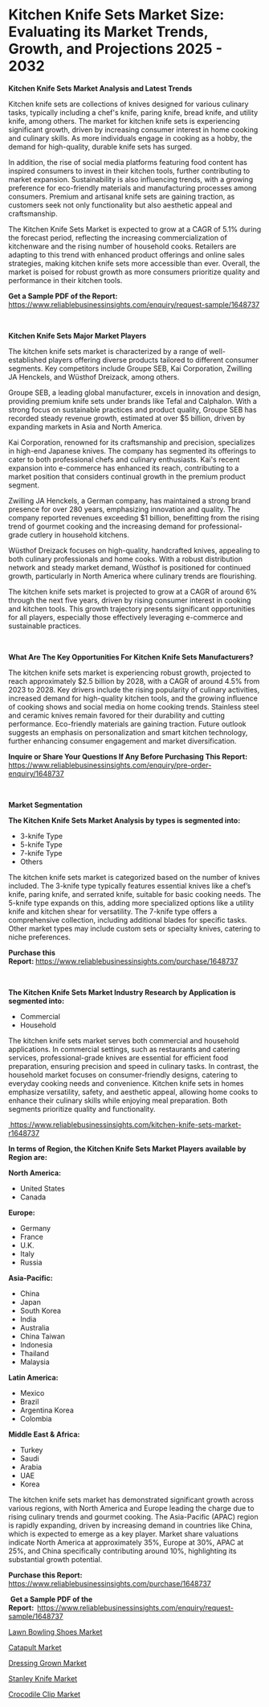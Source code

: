 <p><h1>Kitchen Knife Sets Market Size: Evaluating its Market Trends, Growth, and Projections 2025 - 2032</h1></p><p><strong>Kitchen Knife Sets Market Analysis and Latest Trends</strong></p>
<p><p>Kitchen knife sets are collections of knives designed for various culinary tasks, typically including a chef's knife, paring knife, bread knife, and utility knife, among others. The market for kitchen knife sets is experiencing significant growth, driven by increasing consumer interest in home cooking and culinary skills. As more individuals engage in cooking as a hobby, the demand for high-quality, durable knife sets has surged.</p><p>In addition, the rise of social media platforms featuring food content has inspired consumers to invest in their kitchen tools, further contributing to market expansion. Sustainability is also influencing trends, with a growing preference for eco-friendly materials and manufacturing processes among consumers. Premium and artisanal knife sets are gaining traction, as customers seek not only functionality but also aesthetic appeal and craftsmanship.</p><p>The Kitchen Knife Sets Market is expected to grow at a CAGR of 5.1% during the forecast period, reflecting the increasing commercialization of kitchenware and the rising number of household cooks. Retailers are adapting to this trend with enhanced product offerings and online sales strategies, making kitchen knife sets more accessible than ever. Overall, the market is poised for robust growth as more consumers prioritize quality and performance in their kitchen tools.</p></p>
<p><strong>Get a Sample PDF of the Report:&nbsp;</strong> <a href="https://www.reliablebusinessinsights.com/enquiry/request-sample/1648737?utm_campaign=1106&utm_medium=2&utm_source=Github&utm_content=ia&utm_term=07022025&utm_id=kitchen-knife-sets">https://www.reliablebusinessinsights.com/enquiry/request-sample/1648737</a></p>
<p>&nbsp;</p>
<p><strong>Kitchen Knife Sets Major Market Players</strong></p>
<p><p>The kitchen knife sets market is characterized by a range of well-established players offering diverse products tailored to different consumer segments. Key competitors include Groupe SEB, Kai Corporation, Zwilling JA Henckels, and Wüsthof Dreizack, among others.</p><p>Groupe SEB, a leading global manufacturer, excels in innovation and design, providing premium knife sets under brands like Tefal and Calphalon. With a strong focus on sustainable practices and product quality, Groupe SEB has recorded steady revenue growth, estimated at over $5 billion, driven by expanding markets in Asia and North America.</p><p>Kai Corporation, renowned for its craftsmanship and precision, specializes in high-end Japanese knives. The company has segmented its offerings to cater to both professional chefs and culinary enthusiasts. Kai's recent expansion into e-commerce has enhanced its reach, contributing to a market position that considers continual growth in the premium product segment.</p><p>Zwilling JA Henckels, a German company, has maintained a strong brand presence for over 280 years, emphasizing innovation and quality. The company reported revenues exceeding $1 billion, benefitting from the rising trend of gourmet cooking and the increasing demand for professional-grade cutlery in household kitchens.</p><p>Wüsthof Dreizack focuses on high-quality, handcrafted knives, appealing to both culinary professionals and home cooks. With a robust distribution network and steady market demand, Wüsthof is positioned for continued growth, particularly in North America where culinary trends are flourishing.</p><p>The kitchen knife sets market is projected to grow at a CAGR of around 6% through the next five years, driven by rising consumer interest in cooking and kitchen tools. This growth trajectory presents significant opportunities for all players, especially those effectively leveraging e-commerce and sustainable practices.</p></p>
<p>&nbsp;</p>
<p><strong>What Are The Key Opportunities For Kitchen Knife Sets Manufacturers?</strong></p>
<p><p>The kitchen knife sets market is experiencing robust growth, projected to reach approximately $2.5 billion by 2028, with a CAGR of around 4.5% from 2023 to 2028. Key drivers include the rising popularity of culinary activities, increased demand for high-quality kitchen tools, and the growing influence of cooking shows and social media on home cooking trends. Stainless steel and ceramic knives remain favored for their durability and cutting performance. Eco-friendly materials are gaining traction. Future outlook suggests an emphasis on personalization and smart kitchen technology, further enhancing consumer engagement and market diversification.</p></p>
<p><strong>Inquire or Share Your Questions If Any Before Purchasing This Report:</strong> <a href="https://www.reliablebusinessinsights.com/enquiry/pre-order-enquiry/1648737?utm_campaign=1106&utm_medium=2&utm_source=Github&utm_content=ia&utm_term=07022025&utm_id=kitchen-knife-sets">https://www.reliablebusinessinsights.com/enquiry/pre-order-enquiry/1648737</a></p>
<p>&nbsp;</p>
<p><strong>Market Segmentation</strong></p>
<p><strong>The Kitchen Knife Sets Market Analysis by types is segmented into:</strong></p>
<p><ul><li>3-knife Type</li><li>5-knife Type</li><li>7-knife Type</li><li>Others</li></ul></p>
<p><p>The kitchen knife sets market is categorized based on the number of knives included. The 3-knife type typically features essential knives like a chef’s knife, paring knife, and serrated knife, suitable for basic cooking needs. The 5-knife type expands on this, adding more specialized options like a utility knife and kitchen shear for versatility. The 7-knife type offers a comprehensive collection, including additional blades for specific tasks. Other market types may include custom sets or specialty knives, catering to niche preferences.</p></p>
<p><strong>Purchase this Report:&nbsp;</strong><a href="https://www.reliablebusinessinsights.com/purchase/1648737?utm_campaign=1106&utm_medium=2&utm_source=Github&utm_content=ia&utm_term=07022025&utm_id=kitchen-knife-sets">https://www.reliablebusinessinsights.com/purchase/1648737</a></p>
<p>&nbsp;</p>
<p><strong>The Kitchen Knife Sets Market Industry Research by Application is segmented into:</strong></p>
<p><ul><li>Commercial</li><li>Household</li></ul></p>
<p><p>The kitchen knife sets market serves both commercial and household applications. In commercial settings, such as restaurants and catering services, professional-grade knives are essential for efficient food preparation, ensuring precision and speed in culinary tasks. In contrast, the household market focuses on consumer-friendly designs, catering to everyday cooking needs and convenience. Kitchen knife sets in homes emphasize versatility, safety, and aesthetic appeal, allowing home cooks to enhance their culinary skills while enjoying meal preparation. Both segments prioritize quality and functionality.</p></p>
<p><a href="https://www.reliablebusinessinsights.com/kitchen-knife-sets-market-r1648737?utm_campaign=1106&utm_medium=2&utm_source=Github&utm_content=ia&utm_term=07022025&utm_id=kitchen-knife-sets">&nbsp;https://www.reliablebusinessinsights.com/kitchen-knife-sets-market-r1648737</a></p>
<p><strong>In terms of Region, the Kitchen Knife Sets Market Players available by Region are:</strong></p>
<p>
    <p> <strong> North America: </strong>
        <ul>
            <li>United States</li>
            <li>Canada</li>
        </ul>
        </p> 
    <p> <strong> Europe: </strong>
        <ul>
            <li>Germany</li>
            <li>France</li>
            <li>U.K.</li>
            <li>Italy</li>
            <li>Russia</li>
        </ul>
        </p> 
    <p> <strong> Asia-Pacific: </strong>
        <ul>
            <li>China</li>
            <li>Japan</li>
            <li>South Korea</li>
            <li>India</li>
            <li>Australia</li>
            <li>China Taiwan</li>
            <li>Indonesia</li>
            <li>Thailand</li>
            <li>Malaysia</li>
        </ul>
        </p> 
    <p> <strong> Latin America: </strong>
        <ul>
            <li>Mexico</li>
            <li>Brazil</li>
            <li>Argentina Korea</li>
            <li>Colombia</li>
        </ul>
        </p> 
    <p> <strong> Middle East & Africa: </strong>
        <ul>
            <li>Turkey</li>
            <li>Saudi</li>
            <li>Arabia</li>
            <li>UAE</li>
            <li>Korea</li>
        </ul>
    </p>
    </p>
<p><p>The kitchen knife sets market has demonstrated significant growth across various regions, with North America and Europe leading the charge due to rising culinary trends and gourmet cooking. The Asia-Pacific (APAC) region is rapidly expanding, driven by increasing demand in countries like China, which is expected to emerge as a key player. Market share valuations indicate North America at approximately 35%, Europe at 30%, APAC at 25%, and China specifically contributing around 10%, highlighting its substantial growth potential.</p></p>
<p><strong>Purchase this Report: </strong><a href="https://www.reliablebusinessinsights.com/purchase/1648737?utm_campaign=1106&utm_medium=2&utm_source=Github&utm_content=ia&utm_term=07022025&utm_id=kitchen-knife-sets">https://www.reliablebusinessinsights.com/purchase/1648737</a></p>
<p>&nbsp;<strong>Get a Sample PDF of the Report:&nbsp;&nbsp;</strong><a href="https://www.reliablebusinessinsights.com/enquiry/request-sample/1648737?utm_campaign=1106&utm_medium=2&utm_source=Github&utm_content=ia&utm_term=07022025&utm_id=kitchen-knife-sets">https://www.reliablebusinessinsights.com/enquiry/request-sample/1648737</a></p>
<p><strong></strong></p>
<p><p><a href="https://github.com/pinzinyaah/Market-Research-Report-List-1/blob/main/lawn-bowling-shoes-market.md?utm_campaign=1106&utm_medium=2&utm_source=Github&utm_content=ia&utm_term=07022025&utm_id=kitchen-knife-sets">Lawn Bowling Shoes Market</a></p><p><a href="https://github.com/dbichayison/Market-Research-Report-List-1/blob/main/catapult-market.md?utm_campaign=1106&utm_medium=2&utm_source=Github&utm_content=ia&utm_term=07022025&utm_id=kitchen-knife-sets">Catapult Market</a></p><p><a href="https://github.com/gethunsides/Market-Research-Report-List-1/blob/main/dressing-grown-market.md?utm_campaign=1106&utm_medium=2&utm_source=Github&utm_content=ia&utm_term=07022025&utm_id=kitchen-knife-sets">Dressing Grown Market</a></p><p><a href="https://github.com/simurmarzoa/Market-Research-Report-List-1/blob/main/stanley-knife-market.md?utm_campaign=1106&utm_medium=2&utm_source=Github&utm_content=ia&utm_term=07022025&utm_id=kitchen-knife-sets">Stanley Knife Market</a></p><p><a href="https://github.com/tumacaakesha78/Market-Research-Report-List-1/blob/main/crocodile-clip-market.md?utm_campaign=1106&utm_medium=2&utm_source=Github&utm_content=ia&utm_term=07022025&utm_id=kitchen-knife-sets">Crocodile Clip Market</a></p></p>